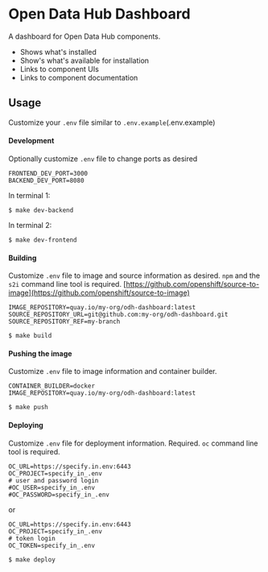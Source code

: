 Open Data Hub Dashboard
=======================

A dashboard for Open Data Hub components.

- Shows what's installed
- Show's what's available for installation
- Links to component UIs
- Links to component documentation


## Usage
Customize your `.env` file similar to `.env.example`(.env.example)

#### Development
Optionally customize `.env` file to change ports as desired
```.env
FRONTEND_DEV_PORT=3000
BACKEND_DEV_PORT=8080
```

In terminal 1:
```shell script
$ make dev-backend
```
In terminal 2:
```shell script
$ make dev-frontend
```

#### Building
Customize `.env` file to image and source information as desired. `npm` and the `s2i` command line tool is required.  [https://github.com/openshift/source-to-image](https://github.com/openshift/source-to-image)
```.env
IMAGE_REPOSITORY=quay.io/my-org/odh-dashboard:latest
SOURCE_REPOSITORY_URL=git@github.com:my-org/odh-dashboard.git
SOURCE_REPOSITORY_REF=my-branch
```
```shell script
$ make build
```

#### Pushing the image
Customize `.env` file to image information and container builder.
```.env
CONTAINER_BUILDER=docker
IMAGE_REPOSITORY=quay.io/my-org/odh-dashboard:latest
```
```shell script
$ make push
```

#### Deploying
Customize `.env` file for deployment information.  Required.  `oc` command line tool is required.
```.env
OC_URL=https://specify.in.env:6443
OC_PROJECT=specify_in_.env
# user and password login
#OC_USER=specify_in_.env
#OC_PASSWORD=specify_in_.env
```
or
```.env
OC_URL=https://specify.in.env:6443
OC_PROJECT=specify_in_.env
# token login
OC_TOKEN=specify_in_.env
```

```shell script
$ make deploy
```